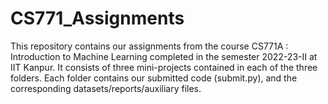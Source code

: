 # CS771_Assignments

This repository contains our assignments from the course CS771A : Introduction to Machine Learning completed in the semester 2022-23-II at
IIT Kanpur. It consists of three mini-projects contained in each of the three folders. Each folder contains our submitted code (submit.py), and the
corresponding datasets/reports/auxiliary files.
